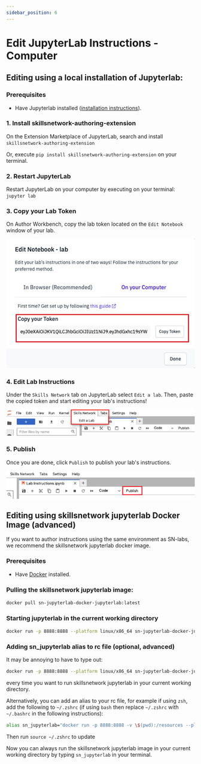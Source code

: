```yaml
---
sidebar_position: 6
---
```


# Edit JupyterLab Instructions - Computer

## Editing using a local installation of Jupyterlab:

### Prerequisites
 - Have Jupyterlab installed ([installation instructions](https://jupyter.org/install)).

### 1. Install skillsnetwork-authoring-extension
On the Extension Marketplace of JupyterLab, search and install ```skillsnetwork-authoring-extension```

Or, execute ```pip install skillsnetwork-authoring-extension``` on your terminal.

### 2. Restart JupyterLab
Restart JupyterLab on your computer by executing on your terminal: ```jupyter lab```

### 3. Copy your Lab Token
On Author Workbench, copy the lab token located on the ```Edit Notebook``` window of your lab.

![Copy Lab Token Screenshot](/img/labs/edit-lab-instructions/copy-token-screenshot.png)

### 4. Edit Lab Instructions 
Under the ```Skills Network``` tab on JupyterLab select ```Edit a lab```. Then, paste the copied token and start editing your lab's instructions!

![Skills Network Menu Screenshot](/img/labs/edit-lab-instructions/menu-screenshot.png)

### 5. Publish
Once you are done, click ```Publish``` to publish your lab's instructions.

![Publish Screenshot](/img/labs/edit-lab-instructions/publish-instructions-screenshot.png)

## Editing using skillsnetwork jupyterlab Docker Image (advanced)

If you want to author instructions using the same environment as SN-labs, we recommend the skillsnetwork jupyterlab docker image.

### Prerequisites
 - Have [Docker](https://docs.docker.com/get-docker/) installed.

### Pulling the skillsnetwork jupyterlab image:

```bash
docker pull sn-jupyterlab-docker-jupyterlab:latest
```

### Starting jupyterlab in the current working directory
```bash
docker run -p 8888:8888 --platform linux/x86_64 sn-jupyterlab-docker-jupyterlab jupyter lab --ip 0.0.0.0 --ServerApp.password='' --ServerApp.token='' --port 8888 --no-browser --allow-root -v .:/resources
```

### Adding sn_jupyterlab alias to rc file (optional, advanced)
It may be annoying to have to type out:
```bash
docker run -p 8888:8888 --platform linux/x86_64 sn-jupyterlab-docker-jupyterlab jupyter lab --ip 0.0.0.0 --ServerApp.password='' --ServerApp.token='' --port 8888 --no-browser --allow-root -v .:/resources
```
every time you want to run skillsnetwork jupyterlab in your current working directory.

Alternatively, you can add an alias to your rc file, for example if using `zsh`, add the following to `~/.zshrc` (if using `bash` then replace `~/.zshrc` with `~/.bashrc` in the following instructions):
```bash
alias sn_jupyterlab="docker run -p 8888:8888 -v \$(pwd):/resources --platform linux/x86_64 sn-jupyterlab-docker-jupyterlab jupyter lab --ip 0.0.0.0 --ServerApp.password='' --ServerApp.token='' --port 8888 --no-browser --allow-root"
```

Then run `source ~/.zshrc` to update 

Now you can always run the skillsnetwork jupyterlab image in your current working directory by typing `sn_jupyterlab` in your terminal.
